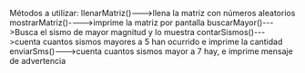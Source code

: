 Métodos a utilizar:
llenarMatriz()--->llena la matriz con números aleatorios
mostrarMatriz()---->imprime la matriz por pantalla
buscarMayor()--->Busca el sismo de mayor magnitud y lo muestra
contarSismos()--->cuenta cuantos sismos mayores a 5 han ocurrido e imprime la cantidad
enviarSms()--->cuenta cuantos sismos mayor a 7 hay, e imprime mensaje de advertencia
